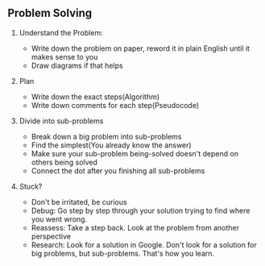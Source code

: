 ## Problem Solving 

1. Understand the Problem:
    - Write down the problem on paper, reword it in plain English until it makes
    sense to you
    - Draw diagrams if that helps

2. Plan
    - Write down the exact steps(Algorithm)
    - Write down comments for each step(Pseudocode)

3. Divide into sub-problems
    - Break down a big problem into sub-problems
    - Find the simplest(You already know the answer)
    - Make sure your sub-problem being-solved doesn't depend on others being
    solved
    - Connect the dot after you finishing all sub-problems

4. Stuck?
    - Don't be irritated, be curious
    - Debug: Go step by step through your solution trying to find where
    you went wrong.
    - Reassess: Take a step back. Look at the problem from another perspective
    - Research: Look for a solution in Google. Don't look for a solution for big
    problems, but sub-problems. That's how you learn.